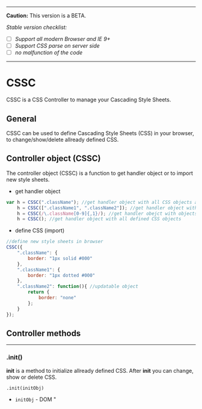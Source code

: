 
---


**Caution:** This version is a BETA.

*Stable version checklist:*
- [ ] *Support all modern Browser and IE 9+*
- [ ] *Support CSS parse on server side*
- [ ] *no malfunction of the code*

---

# CSSC
CSSC is a CSS Controller to manage your Cascading Style Sheets.

## General
CSSC can be used to define Cascading Style Sheets (CSS) in your browser, to change/show/delete allready defined CSS.



## Controller object (CSSC)
The controller object (CSSC) is a function to get handler object or to import new style sheets.

* get handler object
```javascript
var h = CSSC(".className"); //get handler object with all CSS objects are defined as .className
    h = CSSC([".className1", ".className2"]); //get handler object with .className1 and .className2
    h = CSSC(/\.className[0-9]{,1}/); //get handler obejct with objects matched to regular expression
    h = CSSC(); //get handler object with all defined CSS objects
```
* define CSS (import)
```javascript
//define new style sheets in browser
CSSC({
    ".className": {
        border: "1px solid #000"
    },
    ".className1": {
        border: "1px dotted #000"
    },
    ".className2": function(){ //updatable object
        return {
            border: "none"
        };
    }
});
```

## Controller methods

---

### .init()
**init** is a method to initialize allready defined CSS. After **init** you can change, show or delete CSS.
```
.init(initObj)
```
* `initObj` - DOM "<style>", "\<link\>" element, an other CSSC object, StyleSheet object or Array containing it.

**`Return value`** - Controller object (CSSC)


**Example**
```javascript
// init all defined CSS rules in 
// '<style id="style-sheet">...</style>' element
CSSC.init(document.getElementById("style-sheet")); 

// init all CSS rules in all 
// '<style>...</style>' elements
CSSC.init(document.querySelectorAll("style")); 
``` 

---

### .import()
**import** is a method to import JS objects to the CSS Controller.
```
.import(importObj)
```
* `importObj` - an object with style sheets

**`Return value`** - Controller object (CSSC)


**Example**
```javascript
var importObj = {
    body: {
        margin: 1
    },
    p: {
        width: 500,
        margin: "auto",
        "span.first": { // generate CSS rule "p span.first"
            "font-size": 25
        },
        "@media screen and (max-width: 500px)": { // generate media rule with "p" rule
            width: "100%"
        }
    },
    ".updatable": function(){ // generate updatable class
        return {
            'font-size': 10 + (Math.random() * 10),
        };
    }
};

CSSC.import(importObj); //alternativly can be used simply CSSC(importObj);
``` 

---

### .update()
**update** is a method for updating CSS properties which have been defined via functions
```
.update([selector])
```
* *`selector` \[optional\]* - a selector as String or RegEx or Array of Strings

**`Return value`** - Controller object (CSSC)


**Example**
```javascript
CSSC.update(); // update all CSS rules which were defined through functions
// or
CSSC.update(".updatable"); // update CSS rule .updatable when it was defined through function
``` 

---

### .export()
**export** is a method to export defined CSS as String, Object or Array
```
.export([exportType])
```
* *`exportType` \[optional\]* - String with export type (default: "object")
    * *`"css"` - export as CSS String*
    * *`"min"` - export as minified CSS String* 
    * *`"obj"` - export as JS-Object*
    * *`"arr"` - export as array*
    * *`"object"` - the same as "obj"*
    * *`"objNMD"` - export as not multidimensional object*
    * *`"array"` - the same as "arr"*

**`Return value`** - Mixed


**Example**
```javascript
CSSC({
    body: {
        margin: 1
    },
    p: {
        width: 500,
        margin: "auto",
        "span.first": { // generate CSS rule "p span.first"
            "font-size": 25
        },
        "@media screen and (max-width: 500px)": { // generate media rule with "p" rule
            width: "100%"
        }
    },
    ".updatable": function(){ // generate updatable class
        return {
            'font-size': 10 + (Math.random() * 10),
        };
    }
});

var exportObject = CSSC.export(); // or CSSC.export("obj") or CSSC.export("object")
console.log(JSON.stringify(exportObject, true, 4));
/*
{
    "body": {
        "margin": "1px"
    },
    "p": {
        "width": "500px",
        "margin": "auto",
        "span.first": {
            "font-size": "25px"
        },
        "@media screen and (max-width: 500px)": {
            "width": "100%"
        }
    },
    ".updatable": {
        "font-size": "18.34px"
    }
}
*/

exportObject = CSSC.export("css");
console.log(exportObject);
/*
body {
  margin: 1px;
}
p {
  width: 500px;
  margin: auto;
}
p span.first {
  font-size: 25px;
}
@media screen and (max-width: 500px) {
  p {
    width: 100%;
  }
}
.updatable {
  font-size: 18.34px;
}
*/

exportObject = CSSC.export("min");
console.log(exportObject);
/*
body{margin:1px;}p{width:500px;margin:auto;}p span.first{font-size:25px;}@media screen and (max-width:500px){p{width:100%;}}.updatable{font-size:18.34px;}
*/

exportObject = CSSC.export("objNMD");
console.log(JSON.stringify(exportObject, true, 4));
/*
{
    "body": {
        "margin": "1px"
    },
    "p": {
        "width": "500px",
        "margin": "auto"
    },
    "p span.first": {
        "font-size": "25px"
    },
    "@media screen and (max-width: 500px)": {
        "p": {
            "width": "100%"
        }
    },
    ".updatable": {
        "font-size": "18.34px"
    }
}
*/

exportObject = CSSC.export("array");
console.log(JSON.stringify(exportObject, true, 4));
/*
[
    {
        "body": {
            "margin": "1px"
        }
    },
    {
        "p": {
            "width": "500px",
            "margin": "auto"
        }
    },
    {
        "p span.first": {
            "font-size": "25px"
        }
    },
    {
        "@media screen and (max-width: 500px)": [
            {
                "p": {
                    "width": "100%"
                }
            }
        ]
    },
    {
        ".updatable": {
            "font-size": "18.34px"
        }
    }
]
*/
``` 

---

### .parse()
**parse** is a method to parse defined CSS. This method is identical to .export(CSSC.type_export.css) or export(CSSC.type_export.min)

```
.parse([min])
```
* *`min` \[optional\]* - Boolean, if true return a minified CSS (default: false)

**`Return value`** - String with CSS


**Example**
```javascript
/*
this method returns the same result as .export("css") or .export("min");
*/

exportObject = CSSC.parse(); // or .parse(false)
console.log(exportObject);
/*
body {
  margin: 1px;
}
p {
  width: 500px;
  margin: auto;
}
p span.first {
  font-size: 25px;
}
@media screen and (max-width: 500px) {
  p {
    width: 100%;
  }
}
.updatable {
  font-size: 18.34px;
}
*/

exportObject = CSSC.parse(true);
console.log(exportObject);
/*
body{margin:1px;}p{width:500px;margin:auto;}p span.first{font-size:25px;}@media screen and (max-width:500px){p{width:100%;}}.updatable{font-size:18.34px;}
*/
```

---

### .new()
**new** is a method to get a new CSS Controller (CSSC)
```
.new()
```
**`Return value`** - New Controller object (CSSC)


**Example**
```javascript
var newCSSC = CSSC.new();
newCSSC({
    ".myClass": {
        "margin-top": 10
    }
});
```

---

### .conf()
**conf** is a method to set or get configurations.
```
.conf([conf[, value]])
```
* *`conf` \[optional\]* - An object with key-value pair to set, Array of Strings to get or key as String to set/get
* *`value` \[optional\]* - if conf a String becomes value to set

**`Return value`** - Mixed -> Controller object (CSSC) if set or object key-value pair or configuration value


**Example**
```javascript
CSSC.conf({ // set as object
    style_id: "my-style-sheets", // [String]  Document element ID 
    view_err: true,              // [Boolean] Show errors in console
    parse_tab_len: 4             // [Integer] Length of space characters by export
});

CSSC.conf("style_id", "cssc-sheet");      // set with key String
CSSC.conf("style_id");                    // get with key String 
CSSC.conf(["style_id", "parse_tab_len"]); // get with Array of strings, return an object as key-value pair
CSSC.conf();                              // get all defined configurations
```

---

### .vars()
**vars** is a method to set or get variables. If you need to use variable keys, you can use this method.
```
.vars([var[, value]])
```
* *`var` \[optional\]* - An object with key-value pair to set, Array of Strings to get or key as String to set/get
* *`value` \[optional\]* - if conf a String becomes value to set

**`Return value`** - Mixed -> Controller object (CSSC) if set or object key-value pair or variable value


**Example**
```javascript
//The principle of set and get vars is the same as with conf method.

CSSC.vars({
    T: "-top", // use String / Integer / Float
    R: "-right",
    B: "-bottom",
    L: "-left",
    box: { // use Objects or Arrays
        m: "margin",
        p: "padding"
    },
    media: function(a, b) // use Functions
    {
        return "@media "+a+" and (max-width: "+b+"px)";
    },
    MT: "$box.m$T", // use vars in vars
});


// begin the var with "$" character
CSSC({
    body: {
        "$box.m": 10,
        "$box.p$T": 15,
        "$media(screen, 500)": {
            "$box.m$B": 20,
            $MT: 25
        }
    }
});

console.log(CSSC.parse());
/*
body {
  margin: 10px;
  padding-top: 15px;
}
@media screen and (max-width: 500px) {
  body {
    margin-bottom: 20px;
    margin-top: 25px;
  }
}
*/
```

---

### .parseVars()
this method is a helper function, can be used to test your vars.
```
.parseVars(text[, vars])
```
* `text` - A String, the text to parse
* *`vars` \[optional\]* - An object with variables as key-value pair

**`Return value`** - Parsed string 


**Example**
```javascript
CSSC.vars({
    myVar: "my variable text",
});

var val = CSSC.parseVars("this is $myVar");
console.log(val);
/*
this is my variable text
*/

val = CSSC.parseVars("this is $myVar", {myVar: "my temporarily overwritten text"});
console.log(val);
/*
this is my temporarily overwritten text
*/

val = CSSC.parseVars("this var $notExists");
console.log(val);
/*
this var $notExists
*/
```

---

### .cssFromObj()
this method is a helper function, can be used to parse CSS from simple object
```
.cssFromObj(obj[, min[, tabLen]])
```
* `obj` - A simple object to parse
* *`min` \[optional\]* - a Boolean if the value true, return value is a minified CSS String (default: false)
* *`tabLen` \[optional\]* - an Integer to define the length of tab (default: 2)

**`Return value`** - Parsed string 


**Example**
```javascript
var cssString = CSSC.cssFromObj({body:{margin: "20px"}});
console.log(cssString);
/*
body {
  margin: 20px;
}
*/

cssString = CSSC.cssFromObj({body:{margin: "20px"}}, true);
console.log(cssString);
/*
body{margin:20px;}
*/

cssString = CSSC.cssFromObj({body:{margin: "20px"}}, false, 8);
console.log(cssString);
/*
body {
        margin: 20px;
}
*/
```

---

### .objFromCss()
this method is a helper function, can be used to generate an object from a css string.
```
.objFromCss(css)
```
* `css` - A CSS String

**`Return value`** - Generated object


**Example**
```javascript
var cssObj = CSSC.objFromCss("body{margin:20px;}");
console.log(JSON.stringify(cssObj, true, 4));
/*
{
    "margin": "20px"
}
*/
```

---

## Controller properties

---

### .version
**version** is a String with version number of CSS Controller

```javascript
console.log(CSSC.version);
/*
1.0b
*/
``` 

---

### .type
**type** is an object with CSS type definitions

```javascript
console.log(JSON.stringify(CSSC.type, true, 4));
/*
{
    "rule": 1,
    "charset": 2,
    "import": 3,
    "media": 4,
    "fontFace": 5,
    "page": 6,
    "keyframes": 7,
    "keyframe": 8,
    "namespace": 10,
    "counterStyle": 11,
    "supports": 12,
    "fontFeatureValues": 14,
    "viewport": 15
}
*/
``` 

---

### .type_export
**type_export** is an object with CSS Controller export-type definitions

```javascript
console.log(JSON.stringify(CSSC.type_export, true, 4));
/*
{
    "css": "css",
    "min": "min",
    "obj": "obj",
    "arr": "arr",
    "object": "object",
    "notMDObject": "objNMD",
    "array": "array"
}
*/
``` 

---

### ._conf
**_conf** is an object with default CSSC configurations

```javascript
console.log(JSON.stringify(CSSC._conf, true, 4));
/*
{
    "style_id": "cssc-style",   // [String]  ID of the "<style>" element
    "view_err": true,           // [Boolean] if true, the errors are displayed in console
    "parse_tab_len": 2,         // [Integer] Length of space characters by export
    "parse_unit_default": "px", // [String]  default unit to set on values if integer or float given
    "parse_vars_limit": 100     // [Integer] limit to max parse variables
}
*/
``` 

---

## Handler object
The Handler object is an object to get, set, delete, update and export defined CSS properties. You get this object from the controller object

```javascript
var h = CSSC(".className"); //get a handler object with all CSS objects are defined as .className
    h = CSSC([".className1", ".className2"]); //get a handler object with .className1 and .className2
    h = CSSC(/\.className[0-9]{,1}/); //get a handler obejct with objects matched to regular expression
    h = CSSC(); //get a handler object with all defined CSS objects
```

## Handler methods

---

### .get()
**get** is a method to get CSS properties
```
.get([propertie[, returnAll]])
```
* *`propertie` \[optional\]* - A String with propertie name. If this value not given, return this method an object with all properies of the Handler object
* *`returnAll` \[optional\]* - A Boolean. If true is the return value a Array with all found properties, if false is the return value the last definition of propertie in the Handler object (default: false)

**`Return value`** - Mixed -> Object, String or Array of Strings, depending on how the parameters were set


**Example**
```javascript
CSSC({
    body: [{
        margin: 10,
        padding: 5,
    },{
        border: "1 solid #ccc",
        padding: 7
    }]
});

var val = CSSC("body").get("padding");
console.log(val);
/*
7px
*/

val = CSSC("body").get("padding", true);
console.log(JSON.stringify(val, true, 4));
/*
[
    "5px",
    "7px"
]
*/

val = CSSC("body").get();
console.log(JSON.stringify(val, true, 4));
/*
{
    "body": [
        {
            "margin": "10px",
            "padding": "5px"
        },
        {
            "border": "1px solid #ccc",
            "padding": "7px"
        }
    ]
}
*/
```


---

### .set()
**set** is a method to set CSS properties
```
.set(toSet[, value])
```
* `toSet` - A propertie to set as String, a object to set with key-value pair, a function that returns the values to set or Array containing it. 
* *`value` \[optional\]* - use this when `toSet` a String. A value to set as String/Integer/Float, a function that returns the values to set, an object to create a new CSS rule or an Array with objects to create new rules.

**`Return value`** - Handler object.


**Example**
```javascript
CSSC({
    body: {
        margin: 10,
        padding: 5,
    }
});

CSSC("body").set("border", "1 solid red");
console.log(CSSC.parse());
/*
body {
  margin: 10px;
  padding: 5px;
  border: 1px solid red;
}
*/

CSSC("body").set({margin: 20, padding: 0});
console.log(CSSC.parse());
/*
body {
  margin: 20px;
  padding: 0px;
  border: 1px solid red;
}
*/

CSSC("body").set(".newClass",{margin: "5 0 0 10", float: "left"});
console.log(CSSC.parse());
/*
body {
  margin: 20px;
  padding: 0px;
  border: 1px solid red;
}
body .newClass {
  margin: 5px 0px 0px 10px;
  float: left;
}
*/

CSSC("body .newClass").set({border: "1 solid #ccc", "/.class1":{float: "none"}});
console.log(CSSC.parse());
/*
body {
  margin: 20px;
  padding: 0px;
  border: 1px solid red;
}
body .newClass {
  margin: 5px 0px 0px 10px;
  float: left;
  border: 1px solid #ccc;
}
body .newClass.class1 {
  float: none;
}
*/
```

---

### .delete()

---

### .update()

---

### .export()

---

### .parse()

---

### .pos()

---

### .first()

---

### .last()

---

## Handler properties

---

### .e

---

### .selector

---
